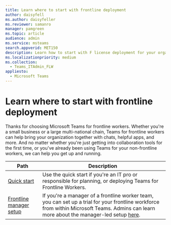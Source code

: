 ```yaml
---
title: Learn where to start with frontline deployment
author: daisyfell
ms.author: daisyfeller
ms.reviewer: samanro
manager: pamgreen
ms.topic: article
audience: admin
ms.service: msteams
search.appverid: MET150
description: Learn how to start with F license deployment for your organization.
ms.localizationpriority: medium
ms.collection: 
  - Teams_ITAdmin_FLW
appliesto: 
  - Microsoft Teams
---
```


# Learn where to start with frontline deployment

Thanks for choosing Microsoft Teams for frontline workers. Whether you're a small business or a large multi-national chain, Teams for frontline workers can help bring your organization together with chats, helpful apps, and more. And no matter whether you're just getting into collaboration tools for the first time, or you've already been using Teams for your non-frontline workers, we can help you get up and running.

|Path   |Description   |
|----------|-----------|
|[Quick start](flw-quickstart.yml)     |Use the quick start if you're an IT pro or responsible for planning, or deploying Teams for Frontline Workers. |       |
|[Frontline manager setup](https://prod.support.services.microsoft.com/office/learn-more-about-the-frontline-trial-in-microsoft-teams-73a429fc-f211-4360-8329-704bc102ba98)|If you're a manager of a frontline worker team, you can set up a trial for your frontline workforce from within Microsoft Teams. Admins can learn more about the manager-led setup [here](flw-trial.md). |
